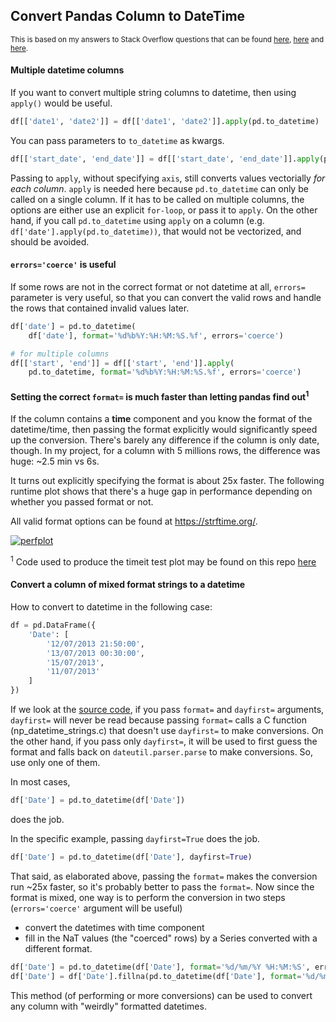 ## Convert Pandas Column to DateTime

<sup> This is based on my answers to Stack Overflow questions that can be found [here](https://stackoverflow.com/q/26763344/19123103), [here](https://stackoverflow.com/a/75253473/19123103) and [here](https://stackoverflow.com/q/56614558/19123103). </sup>

#### Multiple datetime columns

If you want to convert multiple string columns to datetime, then using `apply()` would be useful.
```python
df[['date1', 'date2']] = df[['date1', 'date2']].apply(pd.to_datetime)
```
You can pass parameters to `to_datetime` as kwargs.
```python
df[['start_date', 'end_date']] = df[['start_date', 'end_date']].apply(pd.to_datetime, format="%m/%d/%Y")
```

Passing to `apply`, without specifying `axis`, still converts values vectorially *for each column*. `apply` is needed here because `pd.to_datetime` can only be called on a single column. If it has to be called on multiple columns, the options are either use an explicit `for-loop`, or pass it to `apply`. On the other hand, if you call `pd.to_datetime` using `apply` on a column (e.g. `df['date'].apply(pd.to_datetime))`, that would not be vectorized, and should be avoided.


#### `errors='coerce'` is useful

If some rows are not in the correct format or not datetime at all, `errors=` parameter is very useful, so that you can convert the valid rows and handle the rows that contained invalid values later.
```python
df['date'] = pd.to_datetime(
    df['date'], format='%d%b%Y:%H:%M:%S.%f', errors='coerce')

# for multiple columns
df[['start', 'end']] = df[['start', 'end']].apply(
    pd.to_datetime, format='%d%b%Y:%H:%M:%S.%f', errors='coerce')
```

#### Setting the correct `format=` is much faster than letting pandas find out<sup>1</sup>

If the column contains a **time** component and you know the format of the datetime/time, then passing the format explicitly would significantly speed up the conversion. There's barely any difference if the column is only date, though. In my project, for a column with 5 millions rows, the difference was huge: ~2.5 min vs 6s. 

It turns out explicitly specifying the format is about 25x faster. The following runtime plot shows that there's a huge gap in performance depending on whether you passed format or not. 

All valid format options can be found at https://strftime.org/.

[![perfplot][1]][1]

<sup>1</sup> Code used to produce the timeit test plot may be found on this repo [here](./perfplot_code.py)

#### Convert a column of mixed format strings to a datetime

How to convert to datetime in the following case:
```python
df = pd.DataFrame({
    'Date': [
        '12/07/2013 21:50:00',
        '13/07/2013 00:30:00',
        '15/07/2013',
        '11/07/2013'
    ]
})
```

If we look at the [source code](https://github.com/pandas-dev/pandas/blob/0b04174115d156541552da07e2c220df613ae36f/pandas/core/tools/datetimes.py#L445-L449), if you pass `format=` and `dayfirst=` arguments, `dayfirst=` will never be read because passing `format=` calls a C function (np_datetime_strings.c) that doesn't use `dayfirst=` to make conversions. On the other hand, if you pass only `dayfirst=`, it will be used to first guess the format and falls back on `dateutil.parser.parse` to make conversions. So, use only one of them.

In most cases, 

```python
df['Date'] = pd.to_datetime(df['Date'])
```
does the job.

In the specific example, passing `dayfirst=True` does the job.
```python
df['Date'] = pd.to_datetime(df['Date'], dayfirst=True)
```

That said, as elaborated above, passing the `format=` makes the conversion run ~25x faster, so it's probably better to pass the `format=`. Now since the format is mixed, one way is to perform the conversion in two steps (`errors='coerce'` argument will be useful) 

- convert the datetimes with time component 
- fill in the NaT values (the "coerced" rows) by a Series converted with a different format.
```python
df['Date'] = pd.to_datetime(df['Date'], format='%d/%m/%Y %H:%M:%S', errors='coerce')
df['Date'] = df['Date'].fillna(pd.to_datetime(df['Date'], format='%d/%m/%Y', errors='coerce'))
```
This method (of performing or more conversions) can be used to convert any column with "weirdly" formatted datetimes.



  [1]: https://i.stack.imgur.com/Qx5cy.png
  [2]: https://stackoverflow.com/q/56614558/7758804